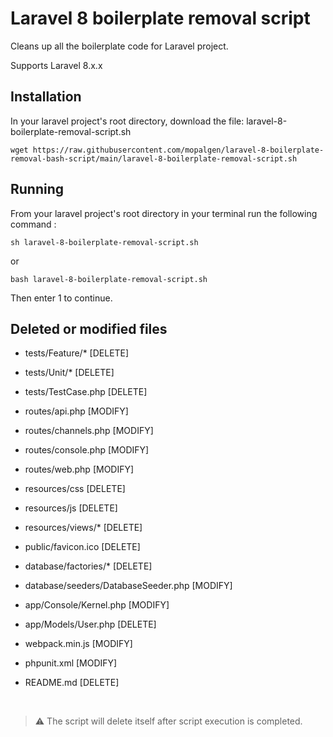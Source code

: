 # Laravel 8 boilerplate removal script
Cleans up all the boilerplate code for Laravel project.

Supports Laravel 8.x.x

## Installation 
In your laravel project's root directory, download the file: laravel-8-boilerplate-removal-script.sh

```console
wget https://raw.githubusercontent.com/mopalgen/laravel-8-boilerplate-removal-bash-script/main/laravel-8-boilerplate-removal-script.sh
```

## Running 
From your laravel project's root directory in your terminal run the following command :
```console
sh laravel-8-boilerplate-removal-script.sh
```
or
```console
bash laravel-8-boilerplate-removal-script.sh
```
Then enter 1 to continue.

## Deleted or modified files
- tests/Feature/*                       [DELETE]
- tests/Unit/*                          [DELETE]
- tests/TestCase.php                    [DELETE]

- routes/api.php                        [MODIFY]
- routes/channels.php                   [MODIFY]
- routes/console.php                    [MODIFY]
- routes/web.php                        [MODIFY]

- resources/css                         [DELETE]
- resources/js                          [DELETE]
- resources/views/*                     [DELETE]

- public/favicon.ico                    [DELETE]

- database/factories/*                  [DELETE]
- database/seeders/DatabaseSeeder.php   [MODIFY]

- app/Console/Kernel.php                [MODIFY]
- app/Models/User.php                   [DELETE]

- webpack.min.js                        [MODIFY]

- phpunit.xml                           [MODIFY]

- README.md                             [DELETE]
<br />

> :warning: The script will delete itself after script execution is completed.
